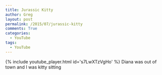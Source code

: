 ```yaml
---
title: Jurassic Kitty
author: Greg
layout: post
permalink: /2015/07/jurassic-kitty
comments: True
categories:
  - YouTube
tags:
  - YouTube
---
```


{% include youtube_player.html id='s7LwXTzVgHo' %}
Diana was out of town and I was kitty sitting
